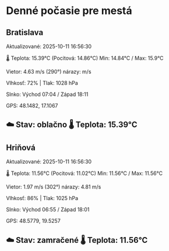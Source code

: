 ﻿# Denné počasie pre mestá

## Bratislava
Aktualizované: 2025-10-11 16:56:30

🌡️ Teplota: 15.39°C 
(Pocitová: 14.86°C)
Min: 14.84°C / Max: 15.9°C

Vietor: 4.63 m/s    (290°) 
nárazy:  m/s

Vlhkosť: 72% | Tlak: 1028 hPa

Slnko: Východ 07:04 / Západ 18:11

GPS: 48.1482, 17.1067

☁️ Stav: oblačno        🌡️ Teplota: 15.39°C
---

## Hriňová
Aktualizované: 2025-10-11 16:56:30

🌡️ Teplota: 11.56°C 
(Pocitová: 11.02°C)
Min: 11.56°C / Max: 11.56°C

Vietor: 1.97 m/s (302°)
nárazy: 4.81 m/s

Vlhkosť: 86% | Tlak: 1025 hPa

Slnko: Východ 06:55 / Západ 18:01

GPS: 48.5779, 19.5257

☁️ Stav: zamračené        🌡️ Teplota: 11.56°C
---
